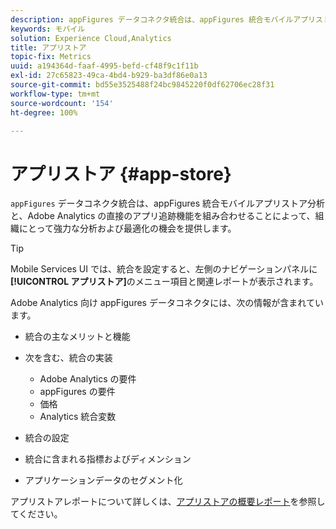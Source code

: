 ```yaml
---
description: appFigures データコネクタ統合は、appFigures 統合モバイルアプリストア分析と、Adobe Analytics の直接のアプリ追跡機能を組み合わせることによって、組織にとって強力な分析および最適化の機会を提供します。
keywords: モバイル
solution: Experience Cloud,Analytics
title: アプリストア
topic-fix: Metrics
uuid: a194364d-faaf-4995-befd-cf48f9c1f11b
exl-id: 27c65823-49ca-4bd4-b929-ba3df86e0a13
source-git-commit: bd55e3525488f24bc9845220f0df62706ec28f31
workflow-type: tm+mt
source-wordcount: '154'
ht-degree: 100%

---
```


# アプリストア {#app-store}

`appFigures` データコネクタ統合は、appFigures 統合モバイルアプリストア分析と、Adobe Analytics の直接のアプリ追跡機能を組み合わせることによって、組織にとって強力な分析および最適化の機会を提供します。

>[!TIP]
>
>Mobile Services UI では、統合を設定すると、左側のナビゲーションパネルに&#x200B;**[!UICONTROL アプリストア]**&#x200B;のメニュー項目と関連レポートが表示されます。

Adobe Analytics 向け appFigures データコネクタには、次の情報が含まれています。

* 統合の主なメリットと機能
* 次を含む、統合の実装

   * Adobe Analytics の要件
   * appFigures の要件
   * 価格 
   * Analytics 統合変数

* 統合の設定
* 統合に含まれる指標およびディメンション
* アプリケーションデータのセグメント化

アプリストアレポートについて詳しくは、[アプリストアの概要レポート](/help/using/usage/c-app-store-store-performance.md)を参照してください。
